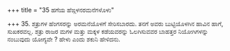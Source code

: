 +++
title = "35 ಹಗೆಯ ಹೆಙ್ಗಳನರಮನೆಗಳೊಳು"

+++
35. ಶತ್ರುಗಳ ಹೆಂಗಸರನ್ನು ಅರಮನೆಯೊಳಗೆ ಸೇರಿಸಬಾರದು. ತನಗೆ ಅವರು ಬುಟ್ಟಿಯೊಳಗಿನ ಹಾವಿನ ಹಾಗೆ, ಸುಖಕರವಲ್ಲ. ಶತ್ರು ರಾಜರ ಮಗಳ ಮತ್ತು ಮಕ್ಕಳ ಕಡೆಯವರನ್ನು ಓಲಗಿಸುವವರ ಬಾಹತ್ತರ ನಿಯೋಗಿಗಳನ್ನು ನಂಬುವುದು ಯೋಗ್ಯವೇ ? ಹೇಳು ಎಂದು ಶಕುನಿ ಹೇಳಿದನು.
